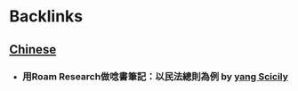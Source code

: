
# Backlinks
## [Chinese](<Chinese.md>)
- ### 用Roam Research做唸書筆記：以民法總則為例 by [yang Scicily](<yang Scicily.md>)

